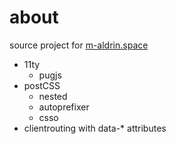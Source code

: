 # about

source project for [m-aldrin.space](https://m-aldrin.space)

- 11ty
    - pugjs
- postCSS
    - nested
    - autoprefixer
    - csso
- clientrouting with data-\* attributes
